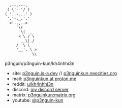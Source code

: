 ```
  .--.---.
 ( \'--'/ )
( '..-...' )
 '.'-._.'.'
  <'-.,.->
     `\(
       \(  _
      < \ / \
       __\|_/
     /  \ \
     '__'. \ >
            \\
```
p3nguin/p3nguin-kun/kh4nhhi3n
- site: [p3nguin.is-a.dev](https://p3nguin.is-a.dev) // [p3nguinkun.neocities.org](p3nguinkun.neocities.org)
- mail: [p3nguinkun at proton.me](mailto:p3nguinkun@proton.me)
- reddit: [u/kh4nhhi3n](https://reddit.com/u/kh4nhhi3n)
- discord: [my discord server](https://discord.gg/fxeSRbVfkK)
- matrix: [p3nguinkun:matrix.org](https://matrix.to/#/@p3nguinkun:matrix.org)
- youtube: [@p3nguin-kun](https://youtube.com/@p3nguin-kun)
